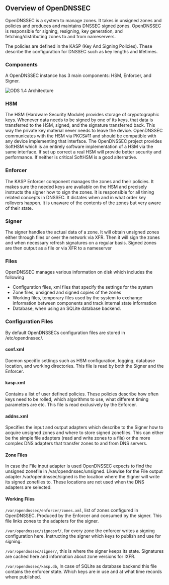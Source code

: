 ## Overview of OpenDNSSEC

OpenDNSSEC is a system to manage zones. It takes in unsigned zones and policies and produces and maintains DNSSEC signed zones. OpenDNSSEC is responsible for signing, resigning, key generation, and fetching/distributing zones to and from nameservers.

The policies are defined in the KASP (Key And Signing Policies). These describe the configuration for DNSSEC such as key lengths and lifetimes. 

### Components

A OpenDNSSEC instance has 3 main components: HSM, Enforcer, and Signer.

![ODS 1.4 Architecture](ods-architecture_1.4.png)

### HSM

The HSM (Hardware Security Module) provides storage of crypotographic keys. Whenever data needs to be signed by one of its keys, that data is transferred to the HSM, signed, and the signature transferred back. This way the private key material never needs to leave the device. OpenDNSSEC communicates with the HSM via PKCS#11 and should be compatible with any device implementing that interface. The OpenDNSSEC project provides SoftHSM which is an entirely software implementation of a HSM via the same interface. If set up correct a real HSM will provide better security and performance. If neither is critical SoftHSM is a good alternative. 

### Enforcer

The KASP Enforcer component manages the zones and their policies. It makes sure the needed keys are available on the HSM and precisely instructs the signer how to sign the zones. It is responsible for all timing related concepts in DNSSEC. It dictates when and in what order key rollovers happen. It is unaware of the contents of the zones but very aware of their state.

### Signer

The signer handles the actual data of a zone. It will obtain unsigned zones either through files or over the network via XFR. Then it will sign the zones and when necessary refresh signatures on a regular basis. Signed zones are then output as a file or via XFR to a nameserver

### Files

OpenDNSSEC manages various information on disk which includes the following

- Configuration files, xml files that specify the settings for the system
- Zone files, unsigned and signed copies of the zones
- Working files, temporary files used by the system to exchange information between components and track internal state information
- Database, when using an SQLite database backend.

### Configuration Files

By default OpenDNSSECs configuration files are stored in /etc/opendnssec/. 

#### conf.xml

Daemon specific settings such as HSM configuration, logging, database location, and working directories. This file is read by both the Signer and the Enforcer. 

#### kasp.xml

Contains a list of user defined policies. These policies describe how often keys need to be rolled, which algorithms to use, what different timing parameters are etc. This file is read exclusively by the Enforcer.

#### addns.xml

Specifies the input and output adapters which describe to the Signer how to acquire unsigned zones and where to store signed zonefiles. This can either be the simple file adapters (read and write zones to a file) or the more complex DNS adapters that transfer zones to and from DNS servers.

#### Zone Files

In case the File input adapter is used OpenDNSSEC expects to find the unsigned zonefile in /var/opendnssec/unsigned. Likewise for the File output adapter /var/opendnssec/signed is the location where the Signer will write its signed zonefiles to. These locations are not used when the DNS adapters are selected.

#### Working Files

``/var/opendnssec/enforcer/zones.xml``, list of zones configured in OpenDNSSEC. Produced by the Enforcer and consumed by the signer. This file links zones to the adapters for the signer. 

``/var/opendnssec/signconf/``, for every zone the enforcer writes a signing configuration here. Instructing the signer which keys to publish and use for signing. 

``/var/opendnssec/signer/``, this is where the signer keeps its state. Signatures are cached here and information about zone versions for IXFR. 

``/var/opendnssec/kasp.db``, In case of SQLite as database backend this file contains the enforcer state. Which keys are in use and at what time records where published.


